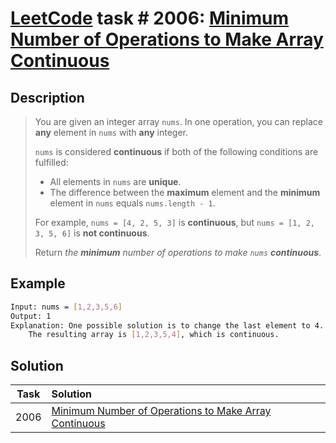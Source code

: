 # [LeetCode][leetcode] task # 2006: [Minimum Number of Operations to Make Array Continuous][task]

Description
-----------

> You are given an integer array `nums`. In one operation, you can replace **any** element in `nums` with **any** integer.
> 
> `nums` is considered **continuous** if both of the following conditions are fulfilled:
> * All elements in `nums` are **unique**.
> * The difference between the **maximum** element and the **minimum** element in `nums` equals `nums.length - 1`.
> 
> For example, `nums = [4, 2, 5, 3]` is **continuous**, but `nums = [1, 2, 3, 5, 6]` is **not continuous**.
> 
> Return _the **minimum** number of operations to make `nums` **continuous**_.

 Example
-------

```sh
Input: nums = [1,2,3,5,6]
Output: 1
Explanation: One possible solution is to change the last element to 4.
    The resulting array is [1,2,3,5,4], which is continuous.
```

Solution
--------

| Task | Solution                                                          |
|:----:|:------------------------------------------------------------------|
| 2006 | [Minimum Number of Operations to Make Array Continuous][solution] |


[leetcode]: <http://leetcode.com/>
[task]: <https://leetcode.com/problems/minimum-number-of-operations-to-make-array-continuous/>
[solution]: <https://github.com/wellaxis/praxis-leetcode/blob/main/src/main/java/com/witalis/praxis/leetcode/task/h21/p2006/option/Practice.java>
